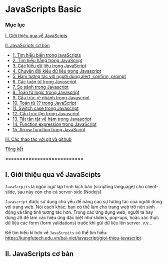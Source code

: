 # JavaScripts Basic

### Mục lục

[I. Giới thiệu qua về JavaScipts](#Modau)

[II. JavaScripts cơ bản](#javaScripts_basic)
- [1. Tìm hiểu biến trong javaScripts](#variable)
- [2. Tìm hiểu hằng trong JavaScript](#hangso)
- [3. Các kiểu dữ liệu trong JavaScript](#dataType)
- [4. Chuyển đổi kiểu dữ liệu trong Javascript](#chuyendoidata)
- [5. Hàm tương tác với người dùng alert, confirm, prompt](#hamtuongtac)
- [6. Các toán tử trong Javascript](#operator)
- [7. So sánh trong Javascript](#compare)
- [8. Toán tử logic trong Javascript](#operator_logic)
- [9. Cấu trúc rẽ nhánh trong Javascript](#renhanh)
- [10. Toán tử ?? trong JavaScript](#operator??)
- [11. Switch case trong Javascript](#switchcase)
- [12. Cấu trúc lặp trong Javascript](#loop)
- [13. Tất tần tật về hàm trong Javascript](#function)
- [14. Function expression trong JavaScript](#function_expression)
- [15. Arrow function trong JavaScript](#arrow_function)
	
[III. Các thao tác với git và github](#cacthaotacvoigitvagithub)
	
[Tổng kết](#Tongket)

===========================

<a name="Modau"></a>
## I. Giới thiệu qua về JavaScipts
`JavaScrpits` là ngôn ngữ lập trình kịch bản (scripting language) cho client-slide, sau này còn cho cả server-side (Nodejs)

`Javascript` được sử dụng chủ yếu để nâng cao sự tương tác của người dùng với trang web. Nói cách khác, bạn có thể làm cho trang web trở nên sinh động và tăng tính tương tác hơn. Trong các ứng dụng web, người ta hay dùng JS để làm các hiệu ứng đặc biệt như sliders, pop-ups, hoặc xác thực dữ liệu các form (form validations) trước khi gửi dữ liệu lên server .v.v...

Để tìm hiểu kĩ hơn về `JavaScrpits` có thể tìm hiểu: https://kungfutech.edu.vn/bai-viet/javascript/gioi-thieu-javascript

<a name="javaScripts_basic"></a>
## II. JavaScripts cơ bản
